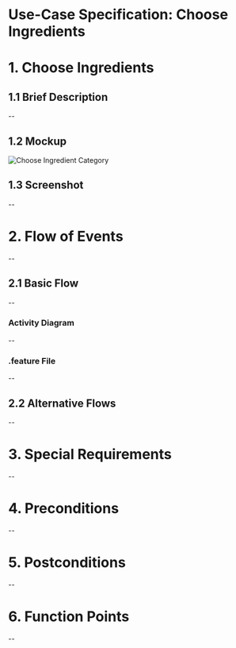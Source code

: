 # Use-Case Specification: Choose Ingredients

# 1. Choose Ingredients

## 1.1 Brief Description
--

## 1.2 Mockup
![Choose Ingredient Category](../Mockups/uc_choose_ingredient_category.png)

## 1.3 Screenshot
--

# 2. Flow of Events
--

## 2.1 Basic Flow
--

### Activity Diagram
--

### .feature File
--

## 2.2 Alternative Flows
--

# 3. Special Requirements
--

# 4. Preconditions
--

# 5. Postconditions
--

# 6. Function Points
--
